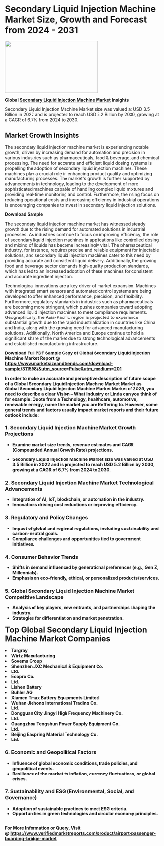 <H1>Secondary Liquid Injection Machine Market Size, Growth and Forecast from 2024 - 2031</H1><img class="aligncenter size-medium wp-image-584254" src="https://thirdeyenews.in/wp-content/uploads/2024/09/Global-Market-Research-300x168.jpeg" alt="" width="300" height="168" /><p><strong>Global&nbsp;<a href="https://www.marketsizeandtrends.com/download-sample/311598/&amp;utm_source=Pulse&amp;utm_medium=201">Secondary Liquid Injection Machine Market</a> Insights</strong></p><p>Secondary Liquid Injection Machine Market size was valued at USD 3.5 Billion in 2022 and is projected to reach USD 5.2 Billion by 2030, growing at a CAGR of 6.7% from 2024 to 2030.</p><p><h2>Market Growth Insights</h2> <p>The secondary liquid injection machine market is experiencing notable growth, driven by increasing demand for automation and precision in various industries such as pharmaceuticals, food & beverage, and chemical processing. The need for accurate and efficient liquid dosing systems is propelling the adoption of secondary liquid injection machines. These machines play a crucial role in enhancing product quality and optimizing manufacturing processes. The market's growth is further supported by advancements in technology, leading to the development of more sophisticated machines capable of handling complex liquid mixtures and providing real-time monitoring and control. Furthermore, the rising focus on reducing operational costs and increasing efficiency in industrial operations is encouraging companies to invest in secondary liquid injection solutions.</p> <p><strong>Download Sample</strong></p> <p>The secondary liquid injection machine market has witnessed steady growth due to the rising demand for automated solutions in industrial processes. As industries continue to focus on improving efficiency, the role of secondary liquid injection machines in applications like controlled dosing and mixing of liquids has become increasingly vital. The pharmaceutical industry, for instance, requires precise and reliable equipment for injectable solutions, and secondary liquid injection machines cater to this need by providing accurate and consistent liquid delivery. Additionally, the growing food and beverage sector demands high-quality production standards, which has led to an increased adoption of these machines for consistent and accurate ingredient injection.</p> <p>Technological innovations are a key driver of market expansion. Machines with integrated smart sensors and automated control systems are being developed to offer enhanced performance, precision, and flexibility. Furthermore, regulatory standards in industries such as pharmaceuticals are becoming more stringent, which pushes companies toward adopting advanced liquid injection machines to meet compliance requirements. Geographically, the Asia-Pacific region is projected to experience substantial growth due to the rapid industrialization in countries like China and India, along with the growing need for advanced manufacturing solutions. Additionally, North America and Europe continue to hold a significant share of the market due to strong technological advancements and established manufacturing infrastructure.</p> <p><strong></p><p><span class=""><strong>Download Full PDF Sample Copy of Global Secondary Liquid Injection Machine Market Report</strong> @ <a href="https://www.marketsizeandtrends.com/download-sample/311598/&amp;utm_source=Pulse&amp;utm_medium=201" target="_blank">https://www.marketsizeandtrends.com/download-sample/311598/&amp;utm_source=Pulse&amp;utm_medium=201</a></span></p><p>In order to make an accurate and perceptive description of future scope of a Global&nbsp;Secondary Liquid Injection Machine Market Market as Global&nbsp;Secondary Liquid Injection Machine Market Market of 2025, you need to describe a clear Vision &ndash; What Industry or Linda can you think of for example: Quote from a Technology, healthcare, automotive, renewable energy, name the market you are Reffering to. However, some general trends and factors usually impact market reports and their future outlook include:</p><h3>1.&nbsp;<strong>Secondary Liquid Injection Machine Market Growth Projections</strong></h3><ul><li>Examine market size trends, revenue estimates and CAGR (Compounded Annual Growth Rate) projections.</li><li><p>Secondary Liquid Injection Machine Market size was valued at USD 3.5 Billion in 2022 and is projected to reach USD 5.2 Billion by 2030, growing at a CAGR of 6.7% from 2024 to 2030.</p></li></ul><h3>2.&nbsp;<strong>Secondary Liquid Injection Machine Market Technological Advancements</strong></h3><ul><li>Integration of AI, IoT, blockchain, or automation in the industry.</li><li>Innovations driving cost reductions or improving efficiency.</li></ul><h3>3.&nbsp;<strong>Regulatory and Policy Changes</strong></h3><ul><li>Impact of global and regional regulations, including sustainability and carbon-neutral goals.</li><li>Compliance challenges and opportunities tied to government initiatives.</li></ul><h3>4.&nbsp;<strong>Consumer Behavior Trends</strong></h3><ul><li>Shifts in demand influenced by generational preferences (e.g., Gen Z, Millennials).</li><li>Emphasis on eco-friendly, ethical, or personalized products/services.</li></ul><h3>5.&nbsp;<strong>Global Secondary Liquid Injection Machine Market Competitive Landscape</strong></h3><ul><li>Analysis of key players, new entrants, and partnerships shaping the industry.</li><li>Strategies for differentiation and market penetration.</li></ul><p data-pm-slice="1 1 []"><span style="color: inherit; font-family: inherit; font-size: 25px;">Top Global Secondary Liquid Injection Machine Market Companies</span></p><div class="" data-test-id=""><p><li>Targray</li><li> Wirtz Manufacturing</li><li> Sovema Group</li><li> Shenzhen JXC Mechanical & Equipment Co.</li><li> Ltd.</li><li> Ecopro Co.</li><li> Ltd.</li><li> Lishen Battery</li><li> Buhler AG</li><li> Xiamen Tmax Battery Equipments Limited</li><li> Wuhan Jiehong International Trading Co.</li><li> Ltd.</li><li> Dongguan City Jingyi High Frequency Machinery Co.</li><li> Ltd.</li><li> Guangzhou Tengshun Power Supply Equipment Co.</li><li> Ltd.</li><li> Beijing Easpring Material Technology Co.</li><li> Ltd.</li></p></div><h3>6.&nbsp;<strong>Economic and Geopolitical Factors</strong></h3><ul><li>Influence of global economic conditions, trade policies, and geopolitical events.</li><li>Resilience of the market to inflation, currency fluctuations, or global crises.</li></ul><h3>7.&nbsp;<strong>Sustainability and ESG (Environmental, Social, and Governance)</strong></h3><ul><li>Adoption of sustainable practices to meet ESG criteria.</li><li>Opportunities in green technologies and circular economy principles.</li></ul><h2><strong style="font-size: 14px;">For More Information or Query, Visit @&nbsp;</strong><a style="background-color: #ffffff; font-size: 14px;" href="https://www.marketsizeandtrends.com/report/secondary-liquid-injection-machine-market/" target="_blank">https://www.verifiedmarketreports.com/product/airport-passenger-boarding-bridge-market</a></h2>
